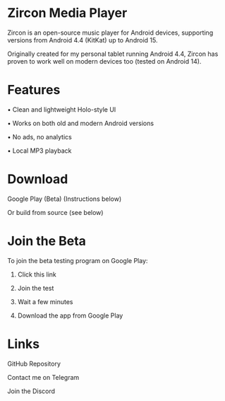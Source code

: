 # Zircon Media Player

Zircon is an open-source music player for Android devices, supporting versions from Android 4.4 (KitKat) up to Android 15.

Originally created for my personal tablet running Android 4.4, Zircon has proven to work well on modern devices too (tested on Android 14).



# Features

• Clean and lightweight Holo-style UI

• Works on both old and modern Android versions

• No ads, no analytics

• Local MP3 playback


# Download

Google Play (Beta) (Instructions below)

Or build from source (see below)


# Join the Beta

To join the beta testing program on Google Play:

1. Click this link


2. Join the test


3. Wait a few minutes


4. Download the app from Google Play



# Links

GitHub Repository

Contact me on Telegram

Join the Discord
